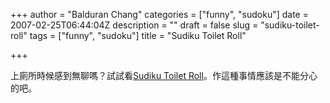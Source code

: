 +++
author = "Balduran Chang"
categories = ["funny", "sudoku"]
date = 2007-02-25T06:44:04Z
description = ""
draft = false
slug = "sudiku-toilet-roll"
tags = ["funny", "sudoku"]
title = "Sudiku Toilet Roll"

+++


上廁所時候感到無聊嗎？試試看[Sudiku Toilet Roll](http://www.gadget-box.com/product_info.php?products_id=4094 "Sudiku Toilet Roll")。作這種事情應該是不能分心的吧。

